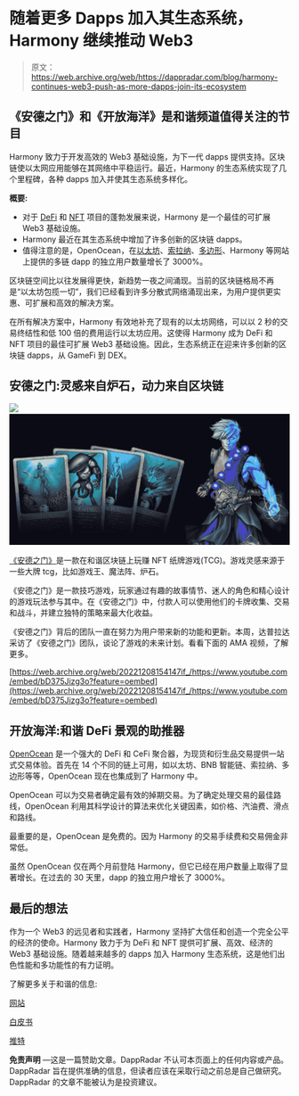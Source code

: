 # 随着更多 Dapps 加入其生态系统，Harmony 继续推动 Web3

> 原文：<https://web.archive.org/web/https://dappradar.com/blog/harmony-continues-web3-push-as-more-dapps-join-its-ecosystem>

## 《安德之门》和《开放海洋》是和谐频道值得关注的节目

Harmony 致力于开发高效的 Web3 基础设施，为下一代 dapps 提供支持。区块链使以太网应用能够在其网络中平稳运行。最近，Harmony 的生态系统实现了几个里程碑，各种 dapps 加入并使其生态系统多样化。

**概要:**

*   对于 [DeFi](https://web.archive.org/web/20221208154147/https://dappradar.com/defi) 和 [NFT](https://web.archive.org/web/20221208154147/https://dappradar.com/nft) 项目的蓬勃发展来说，Harmony 是一个最佳的可扩展 Web3 基础设施。
*   Harmony 最近在其生态系统中增加了许多创新的区块链 dapps。
*   值得注意的是，OpenOcean，在[以太坊](https://web.archive.org/web/20221208154147/https://dappradar.com/rankings/protocol/ethereum)、[索拉纳](https://web.archive.org/web/20221208154147/https://dappradar.com/rankings/protocol/solana)、[多边形](https://web.archive.org/web/20221208154147/https://dappradar.com/rankings/protocol/polygon)、Harmony 等网站上提供的多链 dapp 的独立用户数量增长了 3000%。

区块链空间比以往发展得更快，新趋势一夜之间涌现。当前的区块链格局不再是“以太坊包揽一切”，我们已经看到许多分散式网络涌现出来，为用户提供更实惠、可扩展和高效的解决方案。

在所有解决方案中，Harmony 有效地补充了现有的以太坊网络，可以以 2 秒的交易终结性和低 100 倍的费用运行以太坊应用。这使得 Harmony 成为 DeFi 和 NFT 项目的最佳可扩展 Web3 基础设施。因此，生态系统正在迎来许多创新的区块链 dapps，从 GameFi 到 DEX。

## 安德之门:灵感来自炉石，动力来自区块链

![](img/77be9024409dc599389d8e0cb2d831c7.png)![Harmony dapps Ender's Gate](img/3a152be4840f534f602d59db93ecd06d.png)

[《安德之门》](https://web.archive.org/web/20221208154147/https://evoverses.com/?utm_source=DappRadar&utm_medium=deeplink&utm_campaign=visit-website)是一款在和谐区块链上玩赚 NFT 纸牌游戏(TCG)。游戏灵感来源于一些大牌 tcg，比如游戏王、魔法阵、炉石。

《安德之门》是一款技巧游戏，玩家通过有趣的故事情节、迷人的角色和精心设计的游戏玩法参与其中。在《安德之门》中，付款人可以使用他们的卡牌收集、交易和战斗，并建立独特的策略来最大化收益。

《安德之门》背后的团队一直在努力为用户带来新的功能和更新。本周，达普拉达采访了《安德之门》团队，谈论了游戏的未来计划。看看下面的 AMA 视频，了解更多。

[https://web.archive.org/web/20221208154147if_/https://www.youtube.com/embed/bD375Jizg3o?feature=oembed](https://web.archive.org/web/20221208154147if_/https://www.youtube.com/embed/bD375Jizg3o?feature=oembed)

## 开放海洋:和谐 DeFi 景观的助推器

[OpenOcean](https://web.archive.org/web/20221208154147/https://dappradar.com/harmony/defi/openocean) 是一个强大的 DeFi 和 CeFi 聚合器，为现货和衍生品交易提供一站式交易体验。首先在 14 个不同的链上可用，如以太坊、BNB 智能链、索拉纳、多边形等等，OpenOcean 现在也集成到了 Harmony 中。

OpenOcean 可以为交易者确定最有效的掉期交易。为了确定处理交易的最佳路线，OpenOcean 利用其科学设计的算法来优化关键因素，如价格、汽油费、滑点和路线。

最重要的是，OpenOcean 是免费的。因为 Harmony 的交易手续费和交易佣金非常低。

虽然 OpenOcean 仅在两个月前登陆 Harmony，但它已经在用户数量上取得了显著增长。在过去的 30 天里，dapp 的独立用户增长了 3000%。

## 最后的想法

作为一个 Web3 的远见者和实践者，Harmony 坚持扩大信任和创造一个完全公平的经济的使命。Harmony 致力于为 DeFi 和 NFT 提供可扩展、高效、经济的 Web3 基础设施。随着越来越多的 dapps 加入 Harmony 生态系统，这是他们出色性能和多功能性的有力证明。

了解更多关于和谐的信息:

[网站](https://web.archive.org/web/20221208154147/https://www.harmony.one/)

[白皮书](https://web.archive.org/web/20221208154147/https://harmony.one/whitepaper.pdf)

[推特](https://web.archive.org/web/20221208154147/https://twitter.com/harmonyprotocol)

**免责声明** —这是一篇赞助文章。DappRadar 不认可本页面上的任何内容或产品。DappRadar 旨在提供准确的信息，但读者应该在采取行动之前总是自己做研究。DappRadar 的文章不能被认为是投资建议。